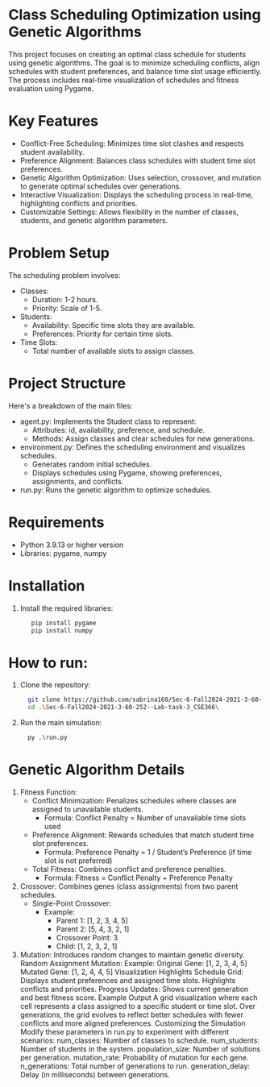 # Class Scheduling Optimization using Genetic Algorithms
This project focuses on creating an optimal class schedule for students using genetic algorithms. The goal is to minimize scheduling conflicts, align schedules with student preferences, and balance time slot usage efficiently. The process includes real-time visualization of schedules and fitness evaluation using Pygame.
# Key Features
- Conflict-Free Scheduling: Minimizes time slot clashes and respects student availability.
- Preference Alignment: Balances class schedules with student time slot preferences.
- Genetic Algorithm Optimization: Uses selection, crossover, and mutation to generate optimal schedules over generations.
- Interactive Visualization: Displays the scheduling process in real-time, highlighting conflicts and priorities.
- Customizable Settings: Allows flexibility in the number of classes, students, and genetic algorithm parameters.
# Problem Setup
The scheduling problem involves:
- Classes:
  - Duration: 1-2 hours.
  - Priority: Scale of 1-5.
- Students:
  - Availability: Specific time slots they are available.
  - Preferences: Priority for certain time slots.
- Time Slots:
  - Total number of available slots to assign classes.
# Project Structure
Here's a breakdown of the main files:
- agent.py: Implements the Student class to represent:
  - Attributes: id, availability, preference, and schedule.
  - Methods: Assign classes and clear schedules for new generations.
- environment.py: Defines the scheduling environment and visualizes schedules.
  - Generates random initial schedules.
  - Displays schedules using Pygame, showing preferences, assignments, and conflicts.
- run.py: Runs the genetic algorithm to optimize schedules.
# Requirements
- Python 3.9.13 or higher version
- Libraries: pygame, numpy
# Installation
1. Install the required libraries:
   ```bash
      pip install pygame
      pip install numpy
# How to run:
1. Clone the repository:
   ```bash
     git clone https://github.com/sabrina160/Sec-6-Fall2024-2021-3-60-252--Lab-task-3_CSE366.git
     cd .\Sec-6-Fall2024-2021-3-60-252--Lab-task-3_CSE366\
2. Run the main simulation:
   ```bash
     py .\run.py
# Genetic Algorithm Details
1. Fitness Function:
   - Conflict Minimization: Penalizes schedules where classes are assigned to unavailable students.
     - Formula: Conflict Penalty = Number of unavailable time slots used
   - Preference Alignment: Rewards schedules that match student time slot preferences.
     - Formula: Preference Penalty = 1 / Student’s Preference (if time slot is not preferred)
   - Total Fitness: Combines conflict and preference penalties.
     - Formula: Fitness = Conflict Penalty + Preference Penalty
2. Crossover:
Combines genes (class assignments) from two parent schedules.
   - Single-Point Crossover:
     - Example:
       - Parent 1: [1, 2, 3, 4, 5]
       - Parent 2: [5, 4, 3, 2, 1]
       - Crossover Point: 3
       - Child: [1, 2, 3, 2, 1]
3. Mutation:
Introduces random changes to maintain genetic diversity.
Random Assignment Mutation:
Example:
Original Gene: [1, 2, 3, 4, 5]
Mutated Gene: [1, 2, 4, 4, 5]
Visualization Highlights
Schedule Grid:
Displays student preferences and assigned time slots.
Highlights conflicts and priorities.
Progress Updates:
Shows current generation and best fitness score.
Example Output
A grid visualization where each cell represents a class assigned to a specific student or time slot. Over generations, the grid evolves to reflect better schedules with fewer conflicts and more aligned preferences.
Customizing the Simulation
Modify these parameters in run.py to experiment with different scenarios:
num_classes: Number of classes to schedule.
num_students: Number of students in the system.
population_size: Number of solutions per generation.
mutation_rate: Probability of mutation for each gene.
n_generations: Total number of generations to run.
generation_delay: Delay (in milliseconds) between generations.
